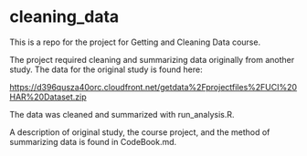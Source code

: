# cleaning_data
This is a repo for the project for Getting and Cleaning Data course.

The project required cleaning and summarizing data originally from another study.  The data for
the original study is found here:

https://d396qusza40orc.cloudfront.net/getdata%2Fprojectfiles%2FUCI%20HAR%20Dataset.zip

The data was cleaned and summarized with run_analysis.R.

A description of original study, the course project, and the method of summarizing data
is found in CodeBook.md.
